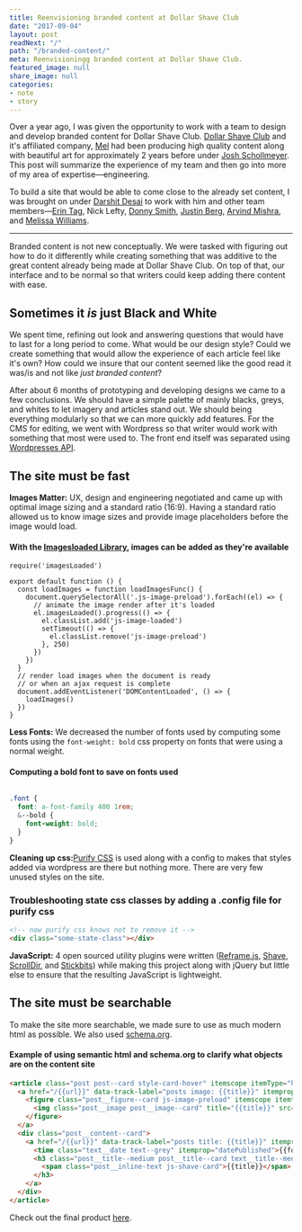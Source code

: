 ```yaml
---
title: Reenvisioning branded content at Dollar Shave Club
date: "2017-09-04"
layout: post
readNext: "/"
path: "/branded-content/"
meta: Reenvisioningg branded content at Dollar Shave Club.
featured_image: null
share_image: null
categories:
- note
- story
---
```


Over a year ago, I was given the opportunity to work with a team to design and develop branded content for Dollar Shave Club. [Dollar Shave Club](https://www.dollarshaveclub.com) and it's affiliated company, [Mel](https://melmagazine.com/) had been producing high quality content along with beautiful art for approximately 2 years before under [Josh Schollmeyer](https://www.linkedin.com/in/jschollmeyer/). This post will summarize the experience of my team and then go into more of my area of expertise—engineering.


To build a site that would be able to come close to the already set content, I was brought on under [Darshit Desai](https://www.linkedin.com/in/darshitdesai/) to work with him and other team members—[Erin Tag](https://www.linkedin.com/in/erin-taj-12596946/), Nick Lefty, [Donny Smith](https://www.linkedin.com/in/donnysmith/), [Justin Berg](https://www.linkedin.com/in/justin-berg-93722b2/), [Arvind Mishra](https://www.linkedin.com/in/arvindmishra1/), and [Melissa Williams](https://www.linkedin.com/in/melwilms/).


----

Branded content is not new conceptually. We were tasked with figuring out how to do it differently while creating something that was additive to the great content already being made at Dollar Shave Club. On top of that, our interface and to be normal so that writers could keep adding there content with ease.

## Sometimes it _is_ just Black and White

We spent time, refining out look and answering questions that would have to last for a long period to come. What would be our design style? Could we create something that would allow the experience of each article feel like it's own? How could we insure that our content seemed like the good read it was/is and not like _just branded content_?

After about 6 months of prototyping and developing designs we came to a few conclusions. We should have a simple palette of mainly blacks, greys, and whites to let imagery and articles stand out. We should being everything modularly so that we can more quickly add features. For the CMS for editing, we went with Wordpress so that writer would work with something that most were used to. The front end itself was separated using [Wordpresses API](https://wordpress.org/plugins/rest-api/). 

## The site must be fast

**Images Matter:** UX, design and engineering negotiated and came up with optimal image sizing and a standard ratio (16:9). Having a standard ratio allowed us to know image sizes and provide image placeholders before the image would load. 

#### With the [Imagesloaded Library](https://github.com/desandro/imagesloaded), images can be added as they're available
```
require('imagesLoaded')

export default function () {
  const loadImages = function loadImagesFunc() {
    document.querySelectorAll('.js-image-preload').forEach((el) => {
      // animate the image render after it's loaded
      el.imagesLoaded().progress(() => {
        el.classList.add('js-image-loaded')
        setTimeout(() => {
          el.classList.remove('js-image-preload')
        }, 250)
      })
    })
  }
  // render load images when the document is ready
  // or when an ajax request is complete
  document.addEventListener('DOMContentLoaded', () => {
    loadImages()
  })
}

```


**Less Fonts:** We decreased the number of fonts used by computing some fonts using the `font-weight: bold` css property on fonts that were using a normal weight. 

#### Computing a bold font to save on fonts used

```css

.font {
  font: a-font-family 400 1rem;
  &--bold {
    font-weight: bold;
  }
}

```

**Cleaning up css:**[Purify CSS](https://github.com/purifycss/purifycss) is used along with a config to makes that styles added via wordpress are there but nothing more. There are very few unused styles on the site. 

### Troubleshooting state css classes by adding a .config file for purify css

```html
<!-- now purify css knows not to remove it -->
<div class="some-state-class"></div>
```

**JavaScript:** 4 open sourced utility plugins were written ([Reframe.js](https://github.com/dollarshaveclub/reframe.js), [Shave](https://github.com/dollarshaveclub/shave), [ScrollDir](https://github.com/dollarshaveclub/scrolldir), and [Stickbits](https://github.com/dollarshaveclub/stickybits)) while making this project along with jQuery but little else to ensure that the resulting JavaScript is lightweight.

## The site must be searchable 

To make the site more searchable, we made sure to use as much modern html as possible. We also used [schema.org](http://schema.org/).

#### Example of using semantic html and schema.org to clarify what objects are on the content site

```html
<article class="post post--card style-card-hover" itemscope itemType="http://schema.org/Article">
  <a href="/{{url}}" data-track-label="posts image: {{title}}" itemprop="url">
    <figure class="post__figure--card js-image-preload" itemscope itemtype="http://schema.org/ImageObject">
      <img class="post__image post__image--card" title="{{title}}" src="{{media.small}}" alt="{{title}}" itemprop="contentURL" />
    </figure>
  </a>
  <div class="post__content--card">
    <a href="/{{url}}" data-track-label="posts title: {{title}}" itemprop="url">
      <time class="text__date text--grey" itemprop="datePublished">{{formatted_date}}</time>
      <h3 class="post__title--medium post__title--card text__title--medium" itemprop="headline">
        <span class="post__inline-text js-shave-card">{{title}}</span>
      </h3>
    </a>
  </div>
</article>
```


Check out the final product [here](https://content.dollarshaveclub.com).
